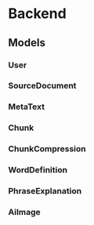 # Backend

## Models

### User

### SourceDocument

### MetaText

### Chunk

### ChunkCompression

### WordDefinition

### PhraseExplanation

### AiImage
